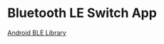 # Bluetooth LE Switch App
[Android BLE Library](https://github.com/NordicSemiconductor/Android-BLE-Library/)